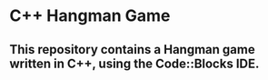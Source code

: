 # C++ Hangman Game 
## This repository contains a Hangman game written in C++, using the Code::Blocks IDE.
